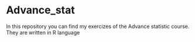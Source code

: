 # Advance_stat
In this repository you can find my exercizes of the Advance statistic course. They are written in R language
